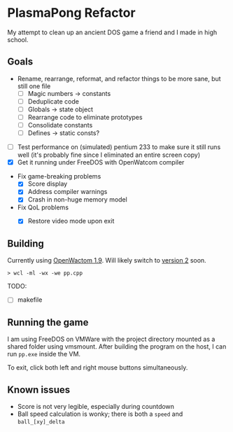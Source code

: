 # PlasmaPong Refactor

My attempt to clean up an ancient DOS game a friend and I made in high school.

## Goals

- Rename, rearrange, reformat, and refactor things to be more sane, but still one file
    - [ ] Magic numbers -> constants
    - [ ] Deduplicate code
    - [ ] Globals -> state object
    - [ ] Rearrange code to eliminate prototypes
    - [ ] Consolidate constants
    - [ ] Defines -> static consts?
- [ ] Test performance on (simulated) pentium 233 to make sure it still runs well (it's probably fine since I eliminated an entire screen copy)
- [X] Get it running under FreeDOS with OpenWatcom compiler
- Fix game-breaking problems
    - [X] Score display
    - [X] Address compiler warnings
    - [X] Crash in non-huge memory model
- Fix QoL problems
    - [X] Restore video mode upon exit


## Building

Currently using [OpenWactom 1.9](http://openwatcom.org/ftp/install/). Will likely switch to [version 2](https://github.com/open-watcom/open-watcom-v2) soon.

```
> wcl -ml -wx -we pp.cpp
```

TODO:

- [ ] makefile

## Running the game


I am using FreeDOS on VMWare with the project directory mounted as a shared folder using vmsmount. After building the program on the host, I can run `pp.exe` inside the VM.

To exit, click both left and right mouse buttons simultaneously.


## Known issues

* Score is not very legible, especially during countdown
* Ball speed calculation is wonky; there is both a `speed` and `ball_[xy]_delta`
